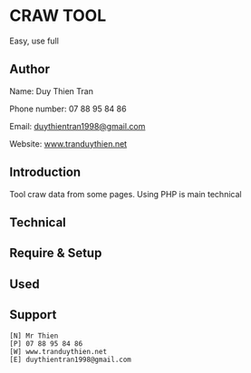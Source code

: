# CRAW TOOL
Easy, use full

## Author
Name: Duy Thien Tran

Phone number: 07 88 95 84 86

Email: duythientran1998@gmail.com

Website: www.tranduythien.net

## Introduction
Tool craw data from some pages. Using PHP is main technical

## Technical

## Require & Setup

## Used

## Support
    [N] Mr Thien
    [P] 07 88 95 84 86
    [W] www.tranduythien.net
    [E] duythientran1998@gmail.com
